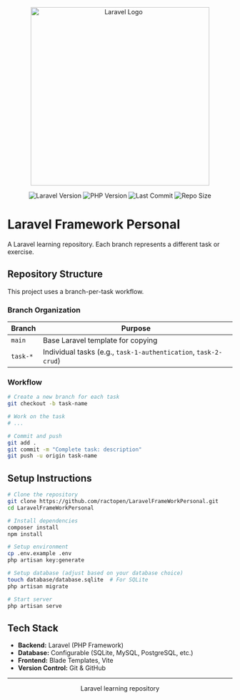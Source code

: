 <p align="center"><a href="https://laravel.com" target="_blank"><img src="https://raw.githubusercontent.com/laravel/art/master/logo-lockup/5%20SVG/2%20CMYK/1%20Full%20Color/laravel-logolockup-cmyk-red.svg" width="400" alt="Laravel Logo"></a></p>

<p align="center">
<img src="https://img.shields.io/badge/Laravel-v12.x-FF2D20?style=for-the-badge&logo=laravel&logoColor=white" alt="Laravel Version">
<img src="https://img.shields.io/badge/PHP-8.2+-777BB4?style=for-the-badge&logo=php&logoColor=white" alt="PHP Version">
<img src="https://img.shields.io/github/last-commit/ractopen/LaravelFrameWorkPersonal?style=for-the-badge&color=FF2D20" alt="Last Commit">
<img src="https://img.shields.io/github/repo-size/ractopen/LaravelFrameWorkPersonal?style=for-the-badge&color=FF2D20" alt="Repo Size">
</p>

# Laravel Framework Personal

A Laravel learning repository. Each branch represents a different task or exercise.

## Repository Structure

This project uses a branch-per-task workflow.

### Branch Organization

| Branch | Purpose |
|--------|---------|
| `main` | Base Laravel template for copying |
| `task-*` | Individual tasks (e.g., `task-1-authentication`, `task-2-crud`) |

### Workflow

```bash
# Create a new branch for each task
git checkout -b task-name

# Work on the task
# ...

# Commit and push
git add .
git commit -m "Complete task: description"
git push -u origin task-name
```

## Setup Instructions

```bash
# Clone the repository
git clone https://github.com/ractopen/LaravelFrameWorkPersonal.git
cd LaravelFrameWorkPersonal

# Install dependencies
composer install
npm install

# Setup environment
cp .env.example .env
php artisan key:generate

# Setup database (adjust based on your database choice)
touch database/database.sqlite  # For SQLite
php artisan migrate

# Start server
php artisan serve
```

## Tech Stack

- **Backend:** Laravel (PHP Framework)
- **Database:** Configurable (SQLite, MySQL, PostgreSQL, etc.)
- **Frontend:** Blade Templates, Vite
- **Version Control:** Git & GitHub

---

<p align="center">Laravel learning repository</p>
